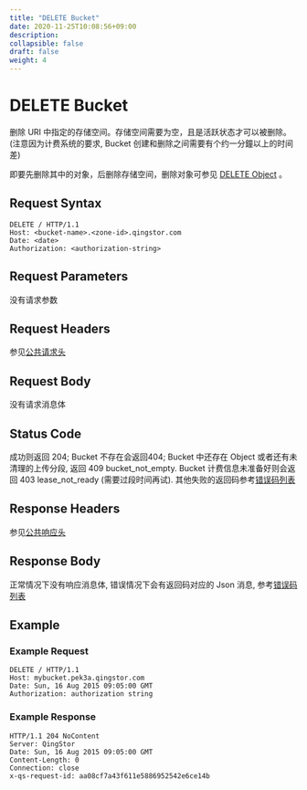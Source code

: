 ```yaml
---
title: "DELETE Bucket"
date: 2020-11-25T10:08:56+09:00
description:
collapsible: false
draft: false
weight: 4
---
```


# DELETE Bucket

删除 URI 中指定的存储空间。存储空间需要为空，且是活跃状态才可以被删除。(注意因为计费系统的要求, Bucket 创建和删除之间需要有个约一分鐘以上的时间差)

即要先删除其中的对象，后删除存储空间，删除对象可参见 [DELETE Object](../../object/delete) 。

## Request Syntax

```http
DELETE / HTTP/1.1
Host: <bucket-name>.<zone-id>.qingstor.com
Date: <date>
Authorization: <authorization-string>
```

## Request Parameters

没有请求参数

## Request Headers

参见[公共请求头](../common/common_header.html#请求头字段-request-header)

## Request Body

没有请求消息体

## Status Code

成功则返回 204; Bucket 不存在会返回404; Bucket 中还存在 Object 或者还有未清理的上传分段, 返回 409 bucket_not_empty.  Bucket 计费信息未准备好则会返回 403 lease_not_ready (需要过段时间再试). 其他失败的返回码参考[错误码列表](../common/error_code.html)

## Response Headers

参见[公共响应头](../common/common_header.html#响应头字段-request-header)

## Response Body

正常情况下没有响应消息体, 错误情况下会有返回码对应的 Json 消息, 参考[错误码列表](../common/error_code.html)


## Example

### Example Request

```http
DELETE / HTTP/1.1
Host: mybucket.pek3a.qingstor.com
Date: Sun, 16 Aug 2015 09:05:00 GMT
Authorization: authorization string
```

### Example Response

```http
HTTP/1.1 204 NoContent
Server: QingStor
Date: Sun, 16 Aug 2015 09:05:00 GMT
Content-Length: 0
Connection: close
x-qs-request-id: aa08cf7a43f611e5886952542e6ce14b
```
